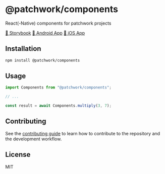 # @patchwork/components

React(-Native) components for patchwork projects

[🎨 Storybook](https://kirioxx.github.io/bob-storybook-example/?path=/story/atoms-defaultbutton--with-text)
[🤖 Android App](https://github.com/KirioXX/bob-storybook-example)
[🍏 iOS App](https://github.com/KirioXX/bob-storybook-example)

## Installation

```sh
npm install @patchwork/components
```

## Usage

```js
import Components from "@patchwork/components";

// ...

const result = await Components.multiply(3, 7);
```

## Contributing

See the [contributing guide](CONTRIBUTING.md) to learn how to contribute to the repository and the development workflow.

## License

MIT
